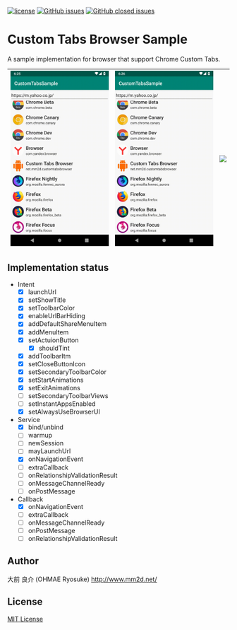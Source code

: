 [![license](https://img.shields.io/github/license/ohmae/custom-tabs-browser.svg)](./LICENSE)
[![GitHub issues](https://img.shields.io/github/issues/ohmae/custom-tabs-browser.svg)](https://github.com/ohmae/custom-tabs-browser/issues)
[![GitHub closed issues](https://img.shields.io/github/issues-closed/ohmae/custom-tabs-browser.svg)](https://github.com/ohmae/custom-tabs-browser/issues?q=is%3Aissue+is%3Aclosed)
# Custom Tabs Browser Sample

A sample implementation for browser that support Chrome Custom Tabs.

|![](readme/screenshot1.gif)|![](readme/screenshot2.gif)|![](readme/screenshot3.gif)|
|-|-|-|

## Implementation status

- Intent
  - [x] launchUrl
  - [x] setShowTitle
  - [x] setToolbarColor
  - [x] enableUrlBarHiding
  - [x] addDefaultShareMenuItem
  - [x] addMenuItem
  - [x] setActuionButton
    - [x] shouldTint
  - [x] addToolbarItm
  - [x] setCloseButtonIcon
  - [x] setSecondaryToolbarColor
  - [x] setStartAnimations
  - [x] setExitAnimations
  - [ ] setSecondaryToolbarViews
  - [ ] setInstantAppsEnabled
  - [x] setAlwaysUseBrowserUI
- Service
  - [x] bind/unbind
  - [ ] warmup
  - [ ] newSession
  - [ ] mayLaunchUrl
  - [x] onNavigationEvent
  - [ ] extraCallback
  - [ ] onRelationshipValidationResult
  - [ ] onMessageChannelReady
  - [ ] onPostMessage
- Callback
  - [x] onNavigationEvent
  - [ ] extraCallback
  - [ ] onMessageChannelReady
  - [ ] onPostMessage
  - [ ] onRelationshipValidationResult

## Author
大前 良介 (OHMAE Ryosuke)
http://www.mm2d.net/

## License
[MIT License](./LICENSE)
